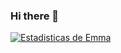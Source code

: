 ### Hi there 👋
[![Estadisticas de Emma](https://github-readme-stats.vercel.app/api?username=EmmanuelLV)](https://github.com/anuraghazra/github-readme-stats)


<!--
**EmmanuelLV/EmmanuelLV** is a ✨ _special_ ✨ repository because its `README.md` (this file) appears on your GitHub profile.

Here are some ideas to get you started:

- 🔭 I’m currently working on ...
- 🌱 I’m currently learning ...
- 👯 I’m looking to collaborate on ...
- 🤔 I’m looking for help with ...
- 💬 Ask me about ...
- 📫 How to reach me: ...
- 😄 Pronouns: ...
- ⚡ Fun fact: ...
-->
